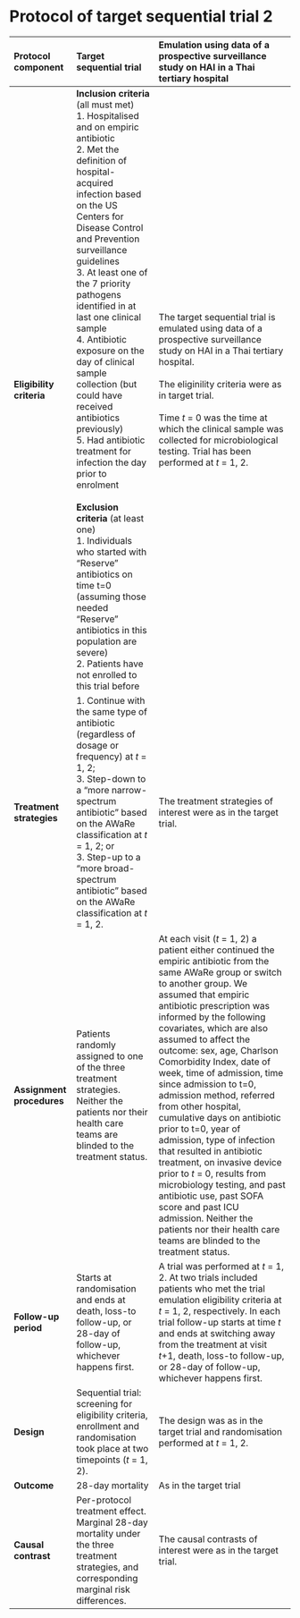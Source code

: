 # Protocol of target sequential trial 2
| Protocol component | Target sequential trial | Emulation using data of a prospective surveillance study on HAI in a Thai tertiary hospital |
| :--- | :--- | :---  |
| **Eligibility criteria**  | **Inclusion criteria** (all must met) <br>1. Hospitalised and on empiric antibiotic <br>2. Met the definition of hospital-acquired infection based on the US Centers for Disease Control and Prevention surveillance guidelines <br>3. At least one of the 7 priority pathogens identified in at last one clinical sample <br>4. Antibiotic exposure on the day of clinical sample collection (but could have received antibiotics previously) <br>5. Had antibiotic treatment for infection the day prior to enrolment <br><br>**Exclusion criteria** (at least one) <br>1. Individuals who started with “Reserve” antibiotics on time t=0 (assuming those needed “Reserve” antibiotics in this population are severe) <br>2. Patients have not enrolled to this trial before |The target sequential trial is emulated using data of a prospective surveillance study on HAI in a Thai tertiary hospital. <br><br>The eliginility criteria were as in target trial. <br><br> Time *t* = 0 was the time at which the clinical sample was collected for microbiological testing. Trial has been performed at *t* = 1, 2. |
| **Treatment strategies**  | 1. Continue with the same type of antibiotic (regardless of dosage or frequency) at *t* = 1, 2; <br>3. Step-down to a “more narrow-spectrum antibiotic” based on the AWaRe classification at *t* = 1, 2; or <br>3. Step-up to a “more broad-spectrum antibiotic” based on the AWaRe classification at *t* = 1, 2.  |  The treatment strategies of interest were as in the target trial. |
| **Assignment procedures** | Patients randomly assigned to one of the three treatment strategies. Neither the patients nor their health care teams are blinded to the treatment status. | At each visit (*t* = 1, 2) a patient either continued the empiric antibiotic from the same AWaRe group or switch to another group. We assumed that empiric antibiotic prescription was informed by the following covariates, which are also assumed to affect the outcome: sex, age, Charlson Comorbidity Index, date of week, time of admission, time since admission to t=0, admission method, referred from other hospital, cumulative days on antibiotic prior to t=0, year of admission, type of infection that resulted in antibiotic treatment, on invasive device prior to *t* = 0, results from microbiology testing, and past antibiotic use, past SOFA score and past ICU admission. Neither the patients nor their health care teams are blinded to the treatment status. |
| **Follow-up period** | Starts at randomisation and ends at death, loss-to follow-up, or 28-day of follow-up, whichever happens first. | A trial was performed at *t* = 1, 2. At two trials included patients who met the trial emulation eligibility criteria at *t* = 1, 2, respectively. In each trial follow-up starts at time *t* and ends at switching away from the treatment  at visit *t*+1, death, loss-to follow-up, or 28-day of follow-up, whichever happens first. |
| **Design** | Sequential trial: screening for eligibility criteria, enrollment and randomisation took place at two timepoints (*t* = 1, 2). | The design was as in the target trial and randomisation performed at *t* = 1, 2. |
| **Outcome** | 28-day mortality | As in the target trial |
| **Causal contrast** | Per-protocol treatment effect. <br>Marginal 28-day mortality under the three treatment strategies, and corresponding marginal risk differences. | The causal contrasts of interest were as in the target trial. |
